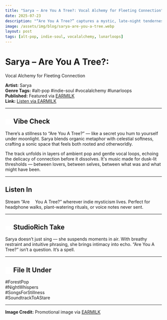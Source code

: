 ```yaml
---
title: "Sarya – Are You A Tree?: Vocal Alchemy for Fleeting Connection"
date: 2025-07-23
description: "“Are You A Tree?” captures a mystic, late-night tenderness that lingers in Sarya’s voice — like love spoken in dreams."
image: /assets/img/blog/sarya-are-you-a-tree.webp
layout: post
tags: [alt-pop, indie-soul, vocalalchemy, lunarloops]
---
```


# Sarya – Are You A Tree?:<br>
Vocal Alchemy for Fleeting Connection

**Artist:** Sarya  
**Genre Tags:** #alt-pop #indie-soul #vocalalchemy #lunarloops  
**Published:** Featured via [EARMILK](https://earmilk.com/2025/07/22/rising-artist-sarya-captures-fleeting-connection-in-are-you-a-tree/)  
**Link:** [Listen via EARMILK](https://earmilk.com/2025/07/22/rising-artist-sarya-captures-fleeting-connection-in-are-you-a-tree/)

---

## <img src="/assets/icons/person.svg" alt="HeadphPersonones icon" style="width: 1em; vertical-align: middle;" /> Vibe Check
There’s a stillness to “Are You A Tree?” — like a secret you hum to yourself under moonlight. Sarya blends organic metaphor with celestial softness, crafting a sonic space that feels both rooted and otherworldly.

The track unfolds in layers of ambient pop and gentle vocal loops, echoing the delicacy of connection before it dissolves. It's music made for dusk-lit thresholds — between lovers, between selves, between what was and what might have been.

---

##  Listen In
Stream “Are<img src="/assets/icons/headphones.svg" alt="Headphones icon" style="width: 1em; vertical-align: middle;" /> You A Tree?” wherever indie mysticism lives. Perfect for headphone walks, plant-watering rituals, or voice notes never sent.

---

## <img src="/assets/icons/eye.svg" alt="Eye icon" style="width: 1em; vertical-align: middle;" /> StudioRich Take
Sarya doesn’t just sing — she suspends moments in air. With breathy restraint and intuitive phrasing, she brings intimacy into echo. “Are You A Tree?” isn’t a question. It’s a spell.

---

## <img src="/assets/icons/musicnote.svg" alt="Music Note icon" style="width: 1em; vertical-align: middle;" /> File It Under
#ForestPop  
#NightWhispers  
#SongsForStillness  
#SoundtrackToAStare


---

**Image Credit:** Promotional image via [EARMILK](https://earmilk.com/2025/07/22/rising-artist-sarya-captures-fleeting-connection-in-are-you-a-tree/)
